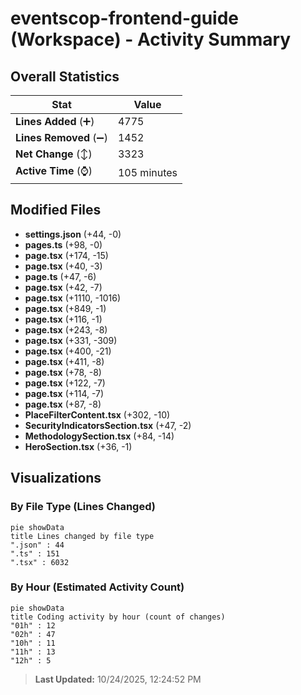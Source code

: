 # eventscop-frontend-guide (Workspace) - Activity Summary 

## Overall Statistics

| Stat                   | Value                                                             |
| ---------------------- | ----------------------------------------------------------------- |
| **Lines Added** (➕)   | 4775                                          |
| **Lines Removed** (➖) | 1452                                        |
| **Net Change** (↕)    | 3323                |
| **Active Time** (⌚)   | 105 minutes |


## Modified Files
- **settings.json** (+44, -0)
- **pages.ts** (+98, -0)
- **page.tsx** (+174, -15)
- **page.tsx** (+40, -3)
- **page.ts** (+47, -6)
- **page.tsx** (+42, -7)
- **page.tsx** (+1110, -1016)
- **page.tsx** (+849, -1)
- **page.tsx** (+116, -1)
- **page.tsx** (+243, -8)
- **page.tsx** (+331, -309)
- **page.tsx** (+400, -21)
- **page.tsx** (+411, -8)
- **page.tsx** (+78, -8)
- **page.tsx** (+122, -7)
- **page.tsx** (+114, -7)
- **page.tsx** (+87, -8)
- **PlaceFilterContent.tsx** (+302, -10)
- **SecurityIndicatorsSection.tsx** (+47, -2)
- **MethodologySection.tsx** (+84, -14)
- **HeroSection.tsx** (+36, -1)

## Visualizations

### By File Type (Lines Changed)

```mermaid
pie showData
title Lines changed by file type
".json" : 44
".ts" : 151
".tsx" : 6032
```

### By Hour (Estimated Activity Count)

```mermaid
pie showData
title Coding activity by hour (count of changes)
"01h" : 12
"02h" : 47
"10h" : 11
"11h" : 13
"12h" : 5
```


> **Last Updated:** 10/24/2025, 12:24:52 PM